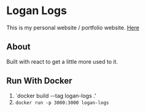 # Logan Logs

This is my personal website / portfolio website. [Here](https://logan-logs.vercel.app/)

## About

Built with react to get a little more used to it.


## Run With Docker
1. `docker build --tag logan-logs .'
2. `docker run -p 3000:3000 logan-logs`
